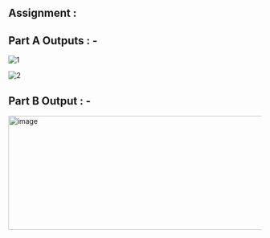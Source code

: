 ## Assignment : 

## Part A Outputs : -
![1](https://github.com/user-attachments/assets/8de664c5-dfe4-4590-89dc-eac20a2c47f0) 


![2](https://github.com/user-attachments/assets/e311fe0e-7947-4ddf-b9c8-419722a9e16b)

## Part B Output : -
<img width="1313" height="227" alt="image" src="https://github.com/user-attachments/assets/43c72247-cfff-43d7-ba83-ff4fc809c84d" />
